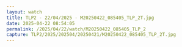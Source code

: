 ```yaml
---
layout: watch
title: TLP2 - 22/04/2025 - M20250422_085405_TLP_2T.jpg
date: 2025-04-22 08:54:05
permalink: /2025/04/22/watch/M20250422_085405_TLP_2
capture: TLP2/2025/202504/20250421/M20250422_085405_TLP_2T.jpg
---
```

